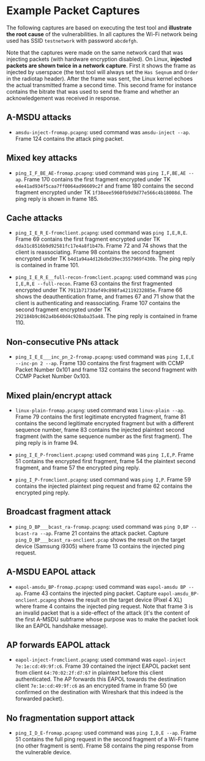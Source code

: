 # Example Packet Captures

The following captures are based on executing the test tool and **illustrate the root cause** of the vulnerabilities. In all captures the Wi-Fi network being used has SSID `testnetwork` with password `abcdefgh`.

Note that the captures were made on the same network card that was injecting packets (with hardware encryption disabled). On Linux, **injected packets are shown twice in a network capture**. First it shows the frame as injected by userspace (the test tool will always set the `Has Seqnum` and `Order` in the radiotap header). After the frame was sent, the Linux kernel echoes the actual transmitted frame a second time. This second frame for instance contains the bitrate that was used to send the frame and whether an acknowledgement was received in response.

## A-MSDU attacks

- `amsdu-inject-fromap.pcapng`: used command was `amsdu-inject --ap`. Frame 124 contains the attack ping packet.

## Mixed key attacks

- `ping_I_F_BE_AE-fromap.pcapng`: used command was `ping I,F,BE,AE --ap`. Frame 170 contains the first fragment encrypted under TK `e4e41ad934f5caa7ff0064ad96609c2f` and frame 180 contains the second fragment encrypted under TK `1f38eee5960fb9d9d77e566c4b18008d`. The ping reply is shown in frame 185.

## Cache attacks

- `ping_I_E_R_E-fromclient.pcapng`: used command was `ping I,E,R,E`. Frame 69 contains the first fragment encrypted under TK `dda31c8516b9d92581fc17e4a8f1b47b`. Frame 72 and 74 shows that the client is reassociating. Frame 98 contains the second fragment encrypted under TK `b4d1a94a4d126dbd39ec3557969f430b`. The ping reply is contained in frame 101.

- `ping_I_E_R_E__full-recon-fromclient.pcapng`: used command was `ping I,E,R,E --full-recon`. Frame 63 contains the first fragmented encrypted under TK `7911b7173daf49c898fa42119232885e`. Frame 66 shows the deauthentication frame, and frames 67 and 71 show that the client is authenticating and reassociating. Frame 107 contains the second fragment encrypted under TK `292184b9c862a4b640d4c920aba35a48`. The ping reply is contained in frame 110.

## Non-consecutive PNs attack

- `ping_I_E_E___inc_pn_2-fromap.pcapng`: used command was `ping I,E,E --inc-pn 2 --ap`. Frame 130 contains the first fragment with CCMP Packet Number 0x101 and frame 132 contains the second fragment with CCMP Packet Number 0x103.

## Mixed plain/encrypt attack

- `linux-plain-fromap.pcapng`: used command was `linux-plain --ap`. Frame 79 contains the first legitimate encrypted fragment, frame 81 contains the second legitimate encrypted fragment but with a different sequence number, frame 83 contains the injected plaintext second fragment (with the same sequence number as the first fragment). The ping reply is in frame 94.

- `ping_I_E_P-fromclient.pcapng`: used command was `ping I,E,P`. Frame 51 contains the encrypted first fragment, frame 54 the plaintext second fragment, and frame 57 the encrypted ping reply.

- `ping_I_P-fromclient.pcapng`: used command was `ping I,P`. Frame 59 contains the injected plaintext ping request and frame 62 contains the encrypted ping reply.

## Broadcast fragment attack

- `ping_D_BP___bcast_ra-fromap.pcapng`: used command was `ping D,BP --bcast-ra --ap`. Frame 21 contains the attack packet. Capture `ping_D_BP___bcast_ra-onclient.pcap` shows the result on the target device (Samsung i9305) where frame 13 contains the injected ping request.

## A-MSDU EAPOL attack

- `eapol-amsdu_BP-fromap.pcapng`: used command was `eapol-amsdu BP --ap`. Frame 43 contains the injected ping packet. Capture `eapol-amsdu_BP-onclient.pcapng` shows the result on the target device (Pixel 4 XL) where frame 4 contains the injected ping request. Note that frame 3 is an invalid packet that is a side-effect of the attack (it's the content of the first A-MSDU subframe whose purpose was to make the packet look like an EAPOL handshake message).

## AP forwards EAPOL attack

- `eapol-inject-fromclient.pcapng`: used command was `eapol-inject 7e:1e:cd:49:9f:c6`. Frame 39 contained the inject EAPOL packet sent from client `64:70:02:2f:d7:67` in plaintext before this client authenticated. The AP forwards this EAPOL towards the destination client `7e:1e:cd:49:9f:c6` as an encrypted frame in frame 50 (we confirmed on the destination with Wireshark that this indeed is the forwarded packet).

## No fragmentation support attack

- `ping_I_D_E-fromap.pcapng`: used command was `ping I,D,E --ap`. Frame 51 contains the full ping request in the second fragment of a Wi-Fi frame (no other fragment is sent). Frame 58 contains the ping response from the vulnerable device.

